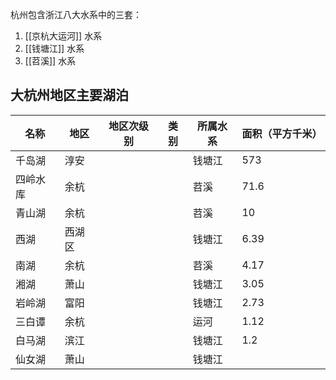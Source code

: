 杭州包含浙江八大水系中的三套：

1. [[京杭大运河]] 水系
2. [[钱塘江]] 水系
3. [[苕溪]] 水系
## 大杭州地区主要湖泊

| 名称   | 地区  | 地区次级别 | 类别  | 所属水系 | 面积（平方千米） |
| ---- | --- | ----- | --- | ---- | -------- |
| 千岛湖  | 淳安  |       |     | 钱塘江  | 573      |
| 四岭水库 | 余杭  |       |     | 苕溪   | 71.6     |
| 青山湖  | 余杭  |       |     | 苕溪   | 10       |
| 西湖   | 西湖区 |       |     | 钱塘江  | 6.39     |
| 南湖   | 余杭  |       |     | 苕溪   | 4.17     |
| 湘湖   | 萧山  |       |     | 钱塘江  | 3.05     |
| 岩岭湖  | 富阳  |       |     | 钱塘江  | 2.73     |
| 三白谭  | 余杭  |       |     | 运河   | 1.12     |
| 白马湖  | 滨江  |       |     | 钱塘江  | 1.2      |
| 仙女湖  | 萧山  |       |     | 钱塘江  |          |
